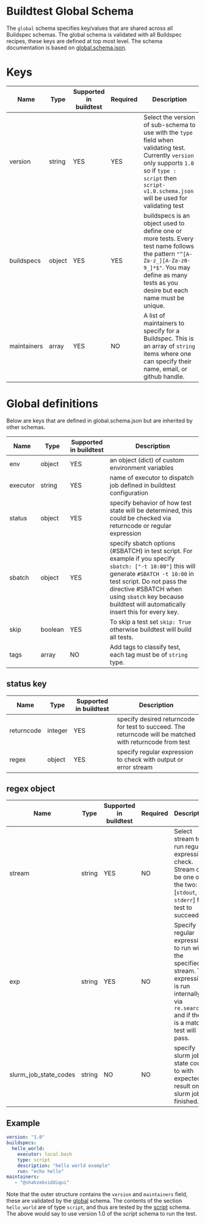 # Buildtest Global Schema

The `global` schema specifies key/values that are shared across all Buildspec 
schemas. The global schema is validated with all Buildspec recipes, these keys are
defined at top most level. The schema documentation is based on [global.schema.json](https://buildtesters.github.io/schemas/global/global.schema.json).

# Keys

| Name | Type | Supported in buildtest | Required | Description | 
| ---- | ---- | -----------------------| ---------| ----------- | 
| version | string | YES | YES | Select the version of sub-schema to use with the `type` field when validating test. Currently `version` only supports `1.0` so if `type : script` then `script-v1.0.schema.json` will be used for validating test | 
| buildspecs | object | YES | YES | buildspecs is an object used to define one or more tests. Every test name follows the pattern `"^[A-Za-z_][A-Za-z0-9_]*$"`. You may define as many tests as you desire but each name must be unique. |  
| maintainers | array | YES | NO | A list of maintainers to specify for a Buildspec. This is an array of `string` items where one can specify their name, email, or github handle. | 

# Global definitions

Below are keys that are defined in global.schema.json but are inherited
by other schemas.

| Name | Type | Supported in buildtest | Description | 
| ---- | ---- | -----------------------| ----------- | 
| env | object | YES | an object (dict) of custom environment variables | 
| executor | string | YES | name of executor to dispatch job defined in buildtest configuration |
| status | object | YES | specify behavior of how test state will be determined, this could be checked via returncode or regular expression |  
| sbatch | object | YES | specify sbatch options (#SBATCH) in test script.  For example if you specify ``sbatch: ["-t 10:00"]`` this will generate ``#SBATCH -t 10:00`` in test script. Do not pass the directive #SBATCH when using ``sbatch`` key because buildtest will automatically insert this for every key.
| skip | boolean | YES | To skip a test set `skip: True` otherwise buildtest will build all tests. |
| tags | array | NO | Add tags to classify test, each tag must be of `string` type. |

## status key

| Name | Type | Supported in buildtest | Description |
| ---- | ---- | ---------------------- | ----------- |
| returncode  | integer | YES | specify desired returncode for test to succeed. The returncode will be matched with returncode from test |
| regex | object | YES | specify regular expression to check with output or error stream |

## regex object

| Name | Type | Supported in buildtest | Required | Description | Valid Options | 
| ---- | ---- | ---------------------- | ---------| ----------- | -------------- |
| stream  | string | YES | NO | Select stream to run regular expression check. Stream can be one of the two: [`stdout`, `stderr`] for test to succeed. | [ `stdout`, `stderr` ] |
| exp | string | YES | NO | Specify regular expression to run with the specified stream. The expression is run internally via `re.search` and if there is a match test will pass. | |
| slurm_job_state_codes | string | NO | NO |  specify slurm job state code to with expected result once slurm job is finished. |  [`COMPLETED`, `FAILED`, `OUT_OF_MEMORY`, `TIMEOUT` ] |  

## Example

```yaml
version: "1.0"
buildspecs:
  hello_world:
    executor: local.bash
    type: script
    description: "hello world example"
    run: "echo hello"
maintainers: 
   - "@shahzebsiddiqui"
```

Note that the outer structure contains the `version` and `maintainers` field, these
are validated by the [global](global) schema. The contents of the section `hello_world`
are of type `script`, and thus are tested by the [script](script) schema.
The above would say to use version 1.0 of the script schema to run the test.

